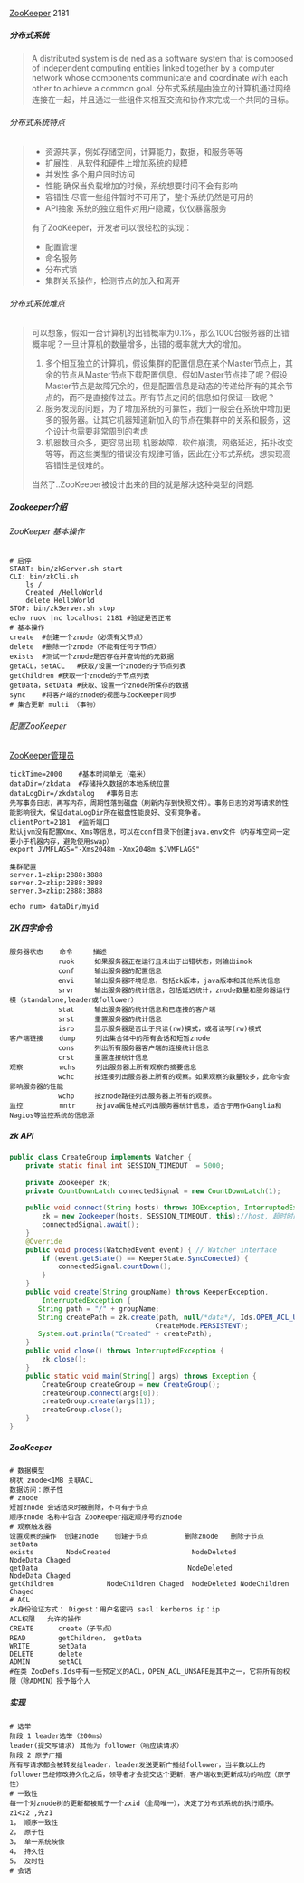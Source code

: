 [ZooKeeper](https://www.w3cschool.cn/zookeeper/) 2181

##### 分布式系统

>A distributed system is de ned as a software system that is composed of independent computing entities linked together by a computer network whose components communicate and coordinate with each other to achieve a common goal.
>分布式系统是由独立的计算机通过网络连接在一起，并且通过一些组件来相互交流和协作来完成一个共同的目标。

######  分布式系统特点

> - 资源共享，例如存储空间，计算能力，数据，和服务等等
> - 扩展性，从软件和硬件上增加系统的规模
> - 并发性 多个用户同时访问
> - 性能 确保当负载增加的时候，系统想要时间不会有影响
> - 容错性 尽管一些组件暂时不可用了，整个系统仍然是可用的
> - API抽象 系统的独立组件对用户隐藏，仅仅暴露服务
>
> 有了ZooKeeper，开发者可以很轻松的实现：
>
> - 配置管理
> - 命名服务
> - 分布式锁
> - 集群关系操作，检测节点的加入和离开

###### 分布式系统难点

> 可以想象，假如一台计算机的出错概率为0.1%，那么1000台服务器的出错概率呢？一旦计算机的数量增多，出错的概率就大大的增加。
>
> 1. 多个相互独立的计算机，假设集群的配置信息在某个Master节点上，其余的节点从Master节点下载配置信息。假如Master节点挂了呢？假设Master节点是故障冗余的，但是配置信息是动态的传递给所有的其余节点的，而不是直接传过去。所有节点之间的信息如何保证一致呢？
> 2. 服务发现的问题，为了增加系统的可靠性，我们一般会在系统中增加更多的服务器。让其它机器知道新加入的节点在集群中的关系和服务，这个设计也需要非常周到的考虑
> 3. 机器数目众多，更容易出现 机器故障，软件崩溃，网络延迟，拓扑改变等等，而这些类型的错误没有规律可循，因此在分布式系统，想实现高容错性是很难的。
>
> 当然了..ZooKeeper被设计出来的目的就是解决这种类型的问题.

##### Zookeeper介绍

###### ZooKeeper 基本操作

```shell
# 启停
START: bin/zkServer.sh start
CLI: bin/zkCli.sh
	ls /
	Created /HelloWorld
	delete HelloWorld
STOP: bin/zkServer.sh stop
echo ruok |nc localhost 2181 #验证是否正常
# 基本操作
create	#创建一个znode（必须有父节点）
delete	#删除一个znode（不能有任何子节点）
exists	#测试一个znode是否存在并查询他的元数据
getACL，setACL	#获取/设置一个znode的子节点列表
getChildren	#获取一个znode的子节点列表
getData，setData	#获取、设置一个znode所保存的数据
sync	#将客户端的znode的视图与ZooKeeper同步
# 集合更新 multi （事物）
```

###### 配置ZooKeeper

[ZooKeeper管理员](https://blog.csdn.net/y_xianjun/article/details/8190047)

```shell
tickTime=2000	 #基本时间单元（毫米）
dataDir=/zkdata	 #存储持久数据的本地系统位置
dataLogDir=/zkdatalog	#事务日志
先写事务日志，再写内存，周期性落到磁盘（刷新内存到快照文件）。事务日志的对写请求的性能影响很大，保证dataLogDir所在磁盘性能良好、没有竞争者。
clientPort=2181	 #监听端口
默认jvm没有配置Xmx、Xms等信息，可以在conf目录下创建java.env文件（内存堆空间一定要小于机器内存，避免使用swap）
export JVMFLAGS="-Xms2048m -Xmx2048m $JVMFLAGS"

集群配置
server.1=zkip:2888:3888
server.2=zkip:2888:3888
server.3=zkip:2888:3888

echo num> dataDir/myid
```

##### ZK四字命令

```shell
服务器状态	 命令		描述
			ruok	 如果服务器正在运行且未出于出错状态，则输出imok
			conf	 输出服务器的配置信息
			envi	 输出服务器环境信息，包括zk版本，java版本和其他系统信息
			srvr	 输出服务器的统计信息，包括延迟统计，znode数量和服务器运行模（standalone,leader或follower）
			stat	 输出服务器的统计信息和已连接的客户端
			srst	 重置服务器的统计信息
			isro	 显示服务器是否出于只读(rw)模式，或者读写(rw)模式
客户端链接	 dump	  列出集合体中的所有会话和短暂znode
			cons	 列出所有服务器客户端的连接统计信息
			crst	 重置连接统计信息
观察		   wchs		列出服务器上所有观察的摘要信息
			wchc	 按连接列出服务器上所有的观察。如果观察的数量较多，此命令会影响服务器的性能
			wchp	 按znode路径列出服务器上所有的观察。
监控		   mntr		按java属性格式列出服务器统计信息，适合于用作Ganglia和Nagios等监控系统的信息源
```

##### zk API

```java
public class CreateGroup implements Watcher {
    private static final int SESSION_TIMEOUT  = 5000;
    
    private Zookeeper zk;
    private CountDownLatch connectedSignal = new CountDownLatch(1);
    
    public void connect(String hosts) throws IOException, InterruptedException {
        zk = new Zookeeper(hosts, SESSION_TIMEOUT, this);//host, 超时时间毫秒， Watcher对象实例
        connectedSignal.await();
    }
    @Override
    public void process(WatchedEvent event) { // Watcher interface
        if (event.getState() == KeeperState.SyncConected) {
            connectedSignal.countDown();
        }
    }
    public void create(String groupName) throws KeeperException,
    	InterruptedException {
       String path = "/" + groupName;
       String createPath = zk.create(path, null/*data*/, Ids.OPEN_ACL_UNSAFE,
                                    CreateMode.PERSISTENT);
       System.out.println("Created" + createPath);
    }
    public void close() throws InterruptedException {
        zk.close();
    }
    public static void main(String[] args) throws Exception {
        CreateGroup createGroup = new CreateGroup();
        createGroup.connect(args[0]);
        createGroup.create(args[1]);
        createGroup.close();
    }
}
```

##### ZooKeeper

```shell
# 数据模型
树状 znode<1MB 关联ACL
数据访问：原子性
# znode
短暂znode 会话结束时被删除，不可有子节点
顺序znode 名称中包含 ZooKeeper指定顺序号的znode
# 观察触发器
设置观察的操作	 创建znode 	创建子节点 		  删除znode 	删除子节点 			setData
exists		  NodeCreated  				     NodeDeleted					NodeData Chaged
getData									    NodeDeleted					   NodeData Chaged
getChildren				NodeChildren Chaged  NodeDeleted NodeChildren Chaged
# ACL
zk身份验证方式： Digest：用户名密码 sasl：kerberos ip：ip
ACL权限	允许的操作
CREATE		create（子节点）
READ		getChildren， getData
WRITE		setData
DELETE		delete
ADMIN		setACL
#在类 ZooDefs.Ids中有一些预定义的ACL，OPEN_ACL_UNSAFE是其中之一，它将所有的权限（除ADMIN）授予每个人
```

##### 实现

```shell
# 选举
阶段 1 leader选举（200ms）
leader(提交写请求) 其他为 follower（响应读请求）
阶段 2 原子广播
所有写请求都会被转发给leader，leader发送更新广播给follower，当半数以上的follower已经修改持久化之后，领导者才会提交这个更新，客户端收到更新成功的响应（原子性）
# 一致性
每一个对znode树的更新都被赋予一个zxid（全局唯一），决定了分布式系统的执行顺序。z1<z2 ,先z1
1， 顺序一致性
2， 原子性
3， 单一系统映像
4， 持久性
5， 及时性
# 会话

```





